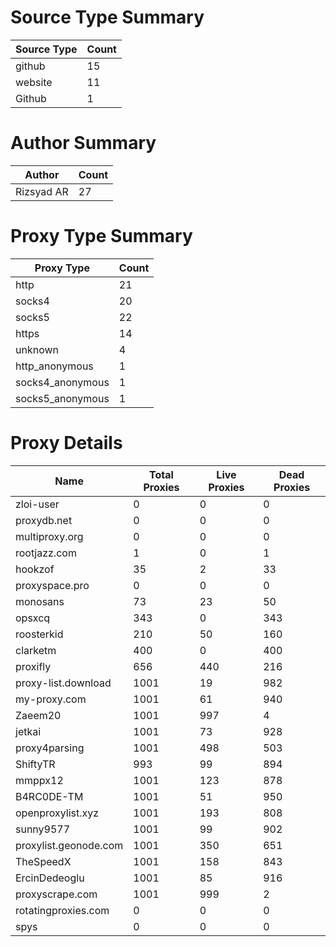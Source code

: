 # Source Type Summary

| Source Type | Count |
|-------------|-------|
| github | 15 |
| website | 11 |
| Github | 1 |


# Author Summary

| Author | Count |
|--------|-------|
| Rizsyad AR | 27 |


# Proxy Type Summary

| Proxy Type | Count |
|------------|-------|
| http | 21 |
| socks4 | 20 |
| socks5 | 22 |
| https | 14 |
| unknown | 4 |
| http_anonymous | 1 |
| socks4_anonymous | 1 |
| socks5_anonymous | 1 |


# Proxy Details

| Name | Total Proxies | Live Proxies | Dead Proxies |
|------|---------------|--------------|---------------|
| zloi-user | 0 | 0 | 0 |
| proxydb.net | 0 | 0 | 0 |
| multiproxy.org | 0 | 0 | 0 |
| rootjazz.com | 1 | 0 | 1 |
| hookzof | 35 | 2 | 33 |
| proxyspace.pro | 0 | 0 | 0 |
| monosans | 73 | 23 | 50 |
| opsxcq | 343 | 0 | 343 |
| roosterkid | 210 | 50 | 160 |
| clarketm | 400 | 0 | 400 |
| proxifly | 656 | 440 | 216 |
| proxy-list.download | 1001 | 19 | 982 |
| my-proxy.com | 1001 | 61 | 940 |
| Zaeem20 | 1001 | 997 | 4 |
| jetkai | 1001 | 73 | 928 |
| proxy4parsing | 1001 | 498 | 503 |
| ShiftyTR | 993 | 99 | 894 |
| mmppx12 | 1001 | 123 | 878 |
| B4RC0DE-TM | 1001 | 51 | 950 |
| openproxylist.xyz | 1001 | 193 | 808 |
| sunny9577 | 1001 | 99 | 902 |
| proxylist.geonode.com | 1001 | 350 | 651 |
| TheSpeedX | 1001 | 158 | 843 |
| ErcinDedeoglu | 1001 | 85 | 916 |
| proxyscrape.com | 1001 | 999 | 2 |
| rotatingproxies.com | 0 | 0 | 0 |
| spys | 0 | 0 | 0 |
